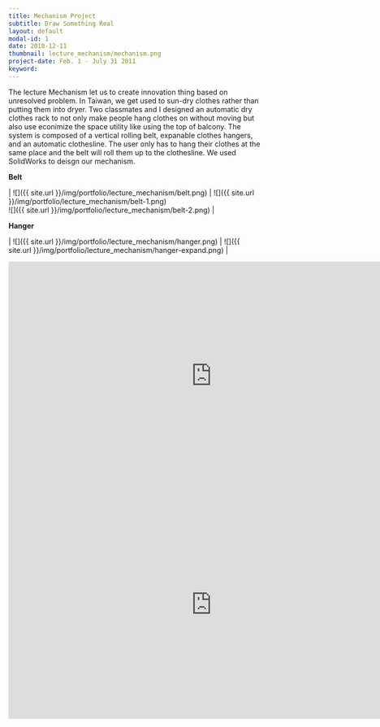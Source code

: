 ```yaml
---
title: Mechanism Project
subtitle: Draw Something Real
layout: default
modal-id: 1
date: 2018-12-11
thumbnail: lecture_mechanism/mechanism.png
project-date: Feb. 1 - July 31 2011
keyword: 
---
```

<!-- BME 2111 Mechanism (Ⅰ) -->
The lecture Mechanism let us to create innovation thing based on unresolved problem. In Taiwan, we get used to sun-dry clothes rather than putting them into dryer. Two classmates and I designed an automatic dry clothes rack to not only make people hang clothes on without moving but also use econimize the space utility like using the top of balcony. The system is composed of a vertical rolling belt, expanable clothes hangers, and an automatic clothesline. The user only has to hang their clothes at the same place and the belt will roll them up to the clothesline. We used SolidWorks to deisgn our mechanism.

**Belt**

| ![]({{ site.url }}/img/portfolio/lecture_mechanism/belt.png) | ![]({{ site.url }}/img/portfolio/lecture_mechanism/belt-1.png) <br> ![]({{ site.url }}/img/portfolio/lecture_mechanism/belt-2.png) |

**Hanger**

| ![]({{ site.url }}/img/portfolio/lecture_mechanism/hanger.png) | ![]({{ site.url }}/img/portfolio/lecture_mechanism/hanger-expand.png) |

<iframe width="800" height="450" src="https://www.youtube.com/embed/2oUGgS5F6Bw" frameborder="0" allow="accelerometer; autoplay; encrypted-media; gyroscope; picture-in-picture" allowfullscreen></iframe>

<iframe width="800" height="450" src="https://www.youtube.com/embed/Y5h6z1bamX4" frameborder="0" allow="accelerometer; autoplay; encrypted-media; gyroscope; picture-in-picture" allowfullscreen></iframe>